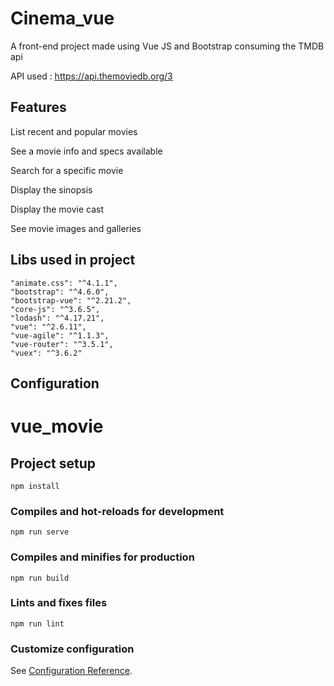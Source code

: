 # Cinema_vue
A front-end project made using Vue JS and Bootstrap consuming the TMDB api

API used :  https://api.themoviedb.org/3

## Features

List recent and popular movies

See a movie info and specs available 

Search for a specific movie

Display the sinopsis

Display the movie cast

See movie images and galleries


## Libs used in project

    "animate.css": "^4.1.1",
    "bootstrap": "^4.6.0",
    "bootstrap-vue": "^2.21.2",
    "core-js": "^3.6.5",
    "lodash": "^4.17.21",
    "vue": "^2.6.11",
    "vue-agile": "^1.1.3",
    "vue-router": "^3.5.1",
    "vuex": "^3.6.2"
    

## Configuration


# vue_movie

## Project setup
```
npm install
```

### Compiles and hot-reloads for development
```
npm run serve
```

### Compiles and minifies for production
```
npm run build
```

### Lints and fixes files
```
npm run lint
```

### Customize configuration
See [Configuration Reference](https://cli.vuejs.org/config/).
